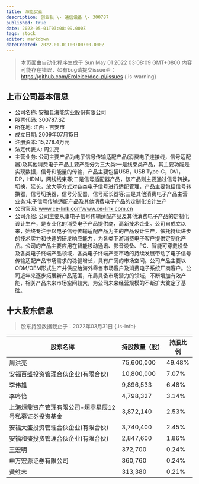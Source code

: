 ```yaml
---
title: 海能实业
description: 创业板 \- 通信设备 \- 300787
published: true
date: 2022-05-01T03:08:09.000Z
tags: stock
editor: markdown
dateCreated: 2022-01-01T00:00:00.000Z
---
```


> 本页面由自动化程序生成于 Sun May 01 2022 03:08:09 GMT+0800
> 内容可能存在错误，如有bug请提交issue至：https://github.com/Eroleice/doc-pi/issues
{.is-warning}

## 上市公司基本信息
- 公司名称: 安福县海能实业股份有限公司
- 股票代码: 300787.SZ
- 所在地: 江西 - 吉安市
- 成立日期: 2009年07月15日
- 注册资本: 15,278.4万元
- 法定代表人: 周洪亮
- 主营业务: 公司主要产品为电子信号传输适配产品(消费电子连接线，信号适配器)及其他消费电子产品主要产品分为三大类:一是线束类产品，其主要功能是实现数据，信号和能量的传输，产品主要包括USB，USB Type-C，DVI，DP，HDMI，网线线束等;二是信号适配器产品，该产品则主要通过信号转换，切换，延长，放大等方式对各类电子信号进行适配管理，产品主要包括信号转换器，信号切换器，信号分配器，信号延长器等;三是其他消费电子产品主营业务:电子信号传输适配产品及其他消费电子产品的定制化设计生产
- 公司官网: www.ce-link.com\www.ce-link.com.cn
- 公司介绍: 公司主要从事电子信号传输适配产品及其他消费电子产品的定制化设计生产，是专业化的消费电子产品提供商，高新技术企业。公司自成立以来，始终专注于以电子信号传输适配产品为主的产品设计生产，依托持续进步的技术实力和快速的研发响应能力，为各类下游消费电子客户提供定制化产品。公司的产品主要应用在智能移动通讯、影音设备、PC、智能可穿戴设备及各类电子终端产品领域，各类电子终端产品市场的持续发展带动了电子信号传输适配产品市场需求的稳健增长，具有广阔的市场空间。公司产品主要以ODM/OEM形式生产并供应给海外零售市场客户及消费电子系统厂商客户。公司近年来逐步拓展新产品范围，布局具备市场潜力的领域，不断增加有效产能，相关产品未来市场空间较大，为公司未来经营规模的不断扩大奠定了基础。


## 十大股东信息
> 股东持股数据截止于：2022年03月31日
{.is-info}

| 股东名称 | 持股数量（股） | 持股比例 |
| --- | --- | --- |
| 周洪亮 | 75,600,000 | 49.48% |
| 安福百盛投资管理合伙企业(有限合伙) | 10,800,000 | 7.07% |
| 李伟雄 | 9,896,533 | 6.48% |
| 李咚怡 | 4,798,327 | 3.14% |
| 上海烜鼎资产管理有限公司-烜鼎星辰12号私募证券投资基金 | 3,872,140 | 2.53% |
| 安福大盛投资管理合伙企业(有限合伙) | 3,740,400 | 2.45% |
| 安福和盛投资管理合伙企业(有限合伙) | 2,847,600 | 1.86% |
| 王宏明 | 372,700 | 0.24% |
| 申万宏源证券有限公司 | 360,760 | 0.24% |
| 黄维木 | 313,380 | 0.21% |




